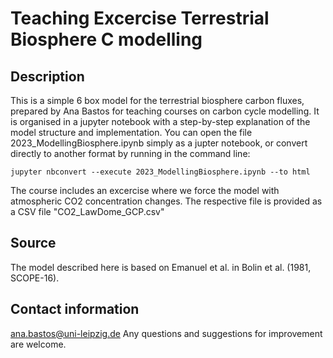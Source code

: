 # Teaching Excercise Terrestrial Biosphere C modelling

## Description
This is a simple 6 box model for the terrestrial biosphere carbon fluxes, prepared by Ana Bastos for teaching courses on carbon cycle modelling.
It is organised in a jupyter notebook with a step-by-step explanation of the model structure and implementation. 
You can open the file 2023_ModellingBiosphere.ipynb simply as a jupter notebook, or convert directly to another format by running in the command line:

`jupyter nbconvert --execute 2023_ModellingBiosphere.ipynb --to html`

The course includes an excercise where we force the model with atmospheric CO2 concentration changes. 
The respective file is provided as a CSV file "CO2_LawDome_GCP.csv"

## Source
The model described here is based on Emanuel et al. in Bolin et al. (1981, SCOPE-16).

## Contact information
ana.bastos@uni-leipzig.de 
Any questions and suggestions for improvement are welcome.
